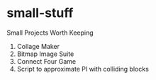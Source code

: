 # small-stuff
Small Projects Worth Keeping

1. Collage Maker
2. Bitmap Image Suite
3. Connect Four Game
4. Script to approximate PI with colliding blocks
